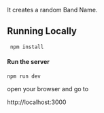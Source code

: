 It creates a random Band Name.

## Running Locally

```
 npm install
```

#### Run the server

```
npm run dev
```

open your browser and go to

http://localhost:3000

